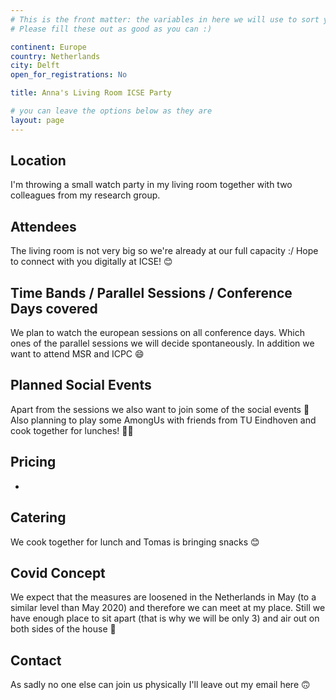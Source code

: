 ```yaml
---
# This is the front matter: the variables in here we will use to sort your watch party announcement into the master list
# Please fill these out as good as you can :)

continent: Europe
country: Netherlands
city: Delft
open_for_registrations: No

title: Anna's Living Room ICSE Party

# you can leave the options below as they are
layout: page
---
```


## Location
I'm throwing a small watch party in my living room together with two colleagues from my research group.

## Attendees
The living room is not very big so we're already at our full capacity :/ Hope to connect with you digitally at ICSE! 😊

## Time Bands / Parallel Sessions / Conference Days covered
We plan to watch the european sessions on all conference days. Which ones of the parallel sessions we will decide spontaneously.
In addition we want to attend MSR and ICPC 😄  

## Planned Social Events
Apart from the sessions we also want to join some of the social events 🙂
Also planning to play some AmongUs with friends from TU Eindhoven and cook together for lunches! 🥗🍔

## Pricing
-

## Catering
We cook together for lunch and Tomas is bringing snacks 😊

## Covid Concept
We expect that the measures are loosened in the Netherlands in May (to a similar level than May 2020) and therefore we can meet at my place. Still we have enough place to sit apart (that is why we will be only 3) and air out on both sides of the house 🙂

## Contact
As sadly no one else can join us physically I'll leave out my email here 🙃
